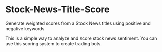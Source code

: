 # Stock-News-Title-Score
Generate weighted scores from a Stock News titles using positive and negative keywords

This is a simple way to analyze and score stock news sentiment. You can use this scoring system to create trading bots.
